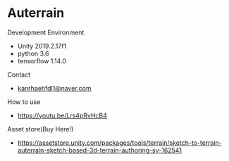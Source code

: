# Auterrain
Development Environment
- Unity 2019.2.17f1
- python 3.6
- tensorflow 1.14.0

Contact
- kanrhaehfdl1@naver.com

How to use
- https://youtu.be/Lrs4pRvHcB4

Asset store(Buy Here!)
- https://assetstore.unity.com/packages/tools/terrain/sketch-to-terrain-auterrain-sketch-based-3d-terrain-authoring-sy-162541

